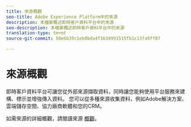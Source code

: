 ```yaml
---
title: 來源概觀
seo-title: Adobe Experience Platform中的來源
description: 本檔案概述即時客戶資料平台中的來源
seo-description: 本檔案概述即時客戶資料平台中的來源
translation-type: tm+mt
source-git-commit: 50e6b39c1eb0bda4f3b30991515fb1c13fa9ff87

---
```



# 來源概觀

即時客戶資料平台可讓您從外部來源擷取資料，同時讓您能夠使用平台服務來建構、標示並增強傳入資料。 您可以從多種來源收集資料，例如Adobe解決方案、雲端儲存空間、協力廠商軟體和您的CRM。

如需來源的詳細概觀，請閱讀來源 [概觀](../../source-connectors/home.md)。

